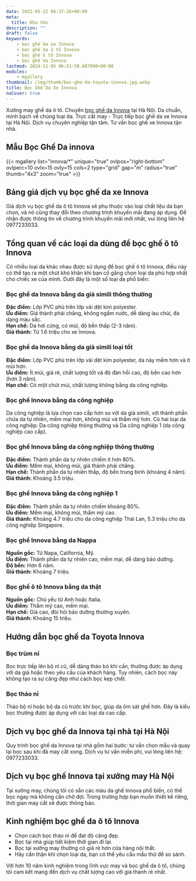 ```yaml
---
date: 2022-05-22 06:37:28+00:00
meta:
  title: Kho Ván 
description: ""
draft: false
keywords:
    - bọc ghế da xe Innova
    - bọc ghế da ô tô Innova
    - bọc ghế ô tô Innova
    - bọc ghế da Innova
lastmod: 2024-11-05 06:51:58.687000+00:00
modules:
    - mgallery
thumbnail: /img/thumb/boc-ghe-da-toyota-innova.jpg.webp
title: Bọc Ghế Da Xe Innova
noCover: true
---
```


Xưởng may ghế da ô tô. Chuyên [bọc ghế da Innova](https://bocgheoto.vn/toyota/boc-ghe-da-xe-innova.html/) tại Hà Nội. Da chuẩn, minh bạch về chủng loại da. Trực cắt may - Trực tiếp bọc ghế da xe Innova tại Hà Nội. Dịch vụ chuyên nghiệp tận tâm. Tư vấn bọc ghế xe Innova tận nhà.

## Mẫu Bọc Ghế Da innova
{{< mgallery list="innova/*" unique="true" ovlpos="right-bottom" ovlperc=10 ovlx=15 ovly=15 cols=2 type="grid" gap="m" radius="true" thumb="4x3" zoom="true" >}}


## Bảng giá dịch vụ bọc ghế da xe Innova

Giá dịch vụ bọc ghế da ô tô Innova sẽ phụ thuộc vào loại chất liệu da bạn chọn, và nó cũng thay đổi theo chương trình khuyến mãi đang áp dụng. Để nhận được thông tin về chương trình khuyến mãi mới nhất, vui lòng liên hệ 0977233033.

## Tổng quan về các loại da dùng để bọc ghế ô tô Innova

Có nhiều loại da khác nhau được sử dụng để bọc ghế ô tô Innova, điều này có thể tạo ra một chút khó khăn khi bạn cố gắng chọn loại da phù hợp nhất cho chiếc xe của mình. Dưới đây là một số loại da phổ biến:

### Bọc ghế da Innova bằng da giả simili thông thường

**Đặc điểm:** Lớp PVC phủ trên lớp vải dệt kim polyester.  
**Ưu điểm:** Giá thành phải chăng, không ngấm nước, dễ dàng lau chùi, đa dạng màu sắc.  
**Hạn chế:** Da hơi cứng, có mùi, độ bền thấp (2-3 năm).  
**Giá thành:** Từ 1.6 triệu cho xe Innova.

### Bọc ghế da Innova bằng da giả simili loại tốt

**Đặc điểm:** Lớp PVC phủ trên lớp vải dệt kim polyester, da này mềm hơn và ít mùi hơn.  
**Ưu điểm:** Ít mùi, giá rẻ, chất lượng tốt và độ đàn hồi cao, độ bền cao hơn (hơn 3 năm).  
**Hạn chế:** Có một chút mùi, chất lượng không bằng da công nghiệp.

### Bọc ghế Innova bằng da công nghiệp

Da công nghiệp là lựa chọn cao cấp hơn so với da giả simili, với thành phần chứa da tự nhiên, mềm mại hơn, không mùi và thẩm mỹ hơn. Có hai loại da công nghiệp: Da công nghiệp thông thường và Da công nghiệp 1 (da công nghiệp cao cấp).

### Bọc ghế Innova bằng da công nghiệp thông thường

**Đặc điểm:** Thành phần da tự nhiên chiếm ít hơn 80%.  
**Ưu điểm:** Mềm mại, không mùi, giá thành phải chăng.  
**Hạn chế:** Thành phần da tự nhiên thấp, độ bền trung bình (khoảng 4 năm).  
**Giá thành:** Khoảng 3.5 triệu.

### Bọc ghế Innova bằng da công nghiệp 1

**Đặc điểm:** Thành phần da tự nhiên chiếm khoảng 80%.  
**Ưu điểm:** Mềm mại, không mùi, thẩm mỹ cao.  
**Giá thành:** Khoảng 4.7 triệu cho da công nghiệp Thái Lan, 5.3 triệu cho da công nghiệp Singapore.

### Bọc ghế Innova bằng da Nappa

**Nguồn gốc:** Từ Napa, California, Mỹ.  
**Ưu điểm:** Thành phần da tự nhiên cao, mềm mại, dễ dàng bảo dưỡng.  
**Độ bền:** Hơn 6 năm.  
**Giá thành:** Khoảng 7 triệu.

### Bọc ghế ô tô Innova bằng da thật

**Nguồn gốc:** Chủ yếu từ Anh hoặc Italia.  
**Ưu điểm:** Thẩm mỹ cao, mềm mại.  
**Hạn chế:** Giá cao, đòi hỏi bảo dưỡng thường xuyên.  
**Giá thành:** Khoảng 15 triệu.

## Hướng dẫn bọc ghế da Toyota Innova

### Bọc trùm nỉ

Bọc trực tiếp lên bộ nỉ cũ, dễ dàng tháo bỏ khi cần, thường được áp dụng với da giả hoặc theo yêu cầu của khách hàng. Tuy nhiên, cách bọc này không tạo ra sự căng đẹp như cách bọc kẹp chết.

### Bọc tháo nỉ

Tháo bộ nỉ hoặc bộ da cũ trước khi bọc, giúp da ôm sát ghế hơn. Đây là kiểu bọc thường được áp dụng với các loại da cao cấp.

## Dịch vụ bọc ghế da Innova tại nhà tại Hà Nội

Quy trình bọc ghế da Innova tại nhà gồm hai bước: tư vấn chọn mẫu và quay lại bọc sau khi đã may cắt xong. Dịch vụ tư vấn miễn phí, vui lòng liên hệ: 0977233033.

## Dịch vụ bọc ghế Innova tại xưởng may Hà Nội

Tại xưởng may, chúng tôi có sẵn các màu da ghế Innova phổ biến, có thể bọc ngay mà không cần chờ đợi. Trong trường hợp bạn muốn thiết kế riêng, thời gian may cắt sẽ được thông báo.

## Kinh nghiệm bọc ghế da ô tô Innova

- Chọn cách bọc tháo nỉ để đạt độ căng đẹp.
- Bọc tại nhà giúp tiết kiệm thời gian đi lại.
- Bọc tại xưởng may thường có giá rẻ hơn cửa hàng nội thất.
- Hãy cẩn thận khi chọn loại da, bạn có thể yêu cầu mẫu thử để so sánh.

Với hơn 10 năm kinh nghiệm trong lĩnh vực may và bọc ghế da ô tô, chúng tôi cam kết mang đến dịch vụ chất lượng cao với giá thành rẻ nhất.